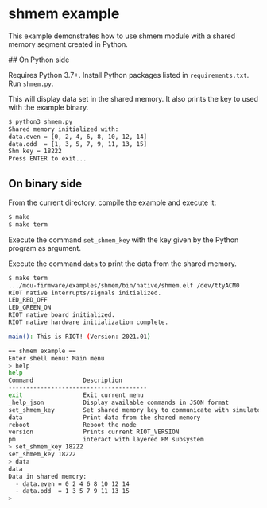 # shmem example

This example demonstrates how to use shmem module with a shared memory segment created in Python.


## On Python side

Requires Python 3.7+.
Install Python packages listed in `requirements.txt`.
Run `shmem.py`.

This will display data set in the shared memory.
It also prints the key to used with the example binary.

```bash
$ python3 shmem.py
Shared memory initialized with:
data.even = [0, 2, 4, 6, 8, 10, 12, 14]
data.odd  = [1, 3, 5, 7, 9, 11, 13, 15]
Shm key = 18222
Press ENTER to exit...
```

## On binary side

From the current directory, compile the example and execute it:

```bash
$ make
$ make term
```

Execute the command `set_shmem_key` with the key given by the Python program as argument.

Execute the command `data` to print the data from the shared memory.

```bash
$ make term
.../mcu-firmware/examples/shmem/bin/native/shmem.elf /dev/ttyACM0
RIOT native interrupts/signals initialized.
LED_RED_OFF
LED_GREEN_ON
RIOT native board initialized.
RIOT native hardware initialization complete.

main(): This is RIOT! (Version: 2021.01)

== shmem example ==
Enter shell menu: Main menu
> help
help
Command              Description
---------------------------------------
exit                 Exit current menu
_help_json           Display available commands in JSON format
set_shmem_key        Set shared memory key to communicate with simulator
data                 Print data from the shared memory
reboot               Reboot the node
version              Prints current RIOT_VERSION
pm                   interact with layered PM subsystem
> set_shmem_key 18222
set_shmem_key 18222
> data
data
Data in shared memory:
  - data.even = 0 2 4 6 8 10 12 14
  - data.odd  = 1 3 5 7 9 11 13 15
>
```
